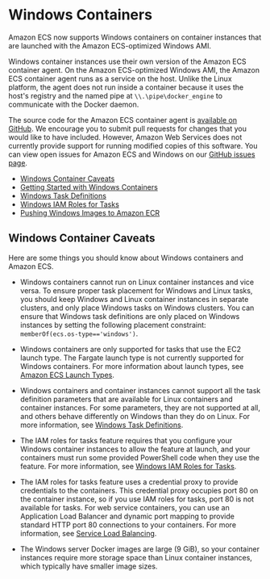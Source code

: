# Windows Containers<a name="ECS_Windows"></a>

Amazon ECS now supports Windows containers on container instances that are launched with the Amazon ECS\-optimized Windows AMI\. 

Windows container instances use their own version of the Amazon ECS container agent\. On the Amazon ECS\-optimized Windows AMI, the Amazon ECS container agent runs as a service on the host\. Unlike the Linux platform, the agent does not run inside a container because it uses the host's registry and the named pipe at `\\.\pipe\docker_engine` to communicate with the Docker daemon\.

The source code for the Amazon ECS container agent is [available on GitHub](https://github.com/aws/amazon-ecs-agent)\. We encourage you to submit pull requests for changes that you would like to have included\. However, Amazon Web Services does not currently provide support for running modified copies of this software\. You can view open issues for Amazon ECS and Windows on our [GitHub issues page](https://github.com/aws/amazon-ecs-agent/issues?utf8=%E2%9C%93&q=is%3Aissue%20is%3Aopen%20label%3Aos/windows)\.


+ [Windows Container Caveats](#windows_caveats)
+ [Getting Started with Windows Containers](ECS_Windows_getting_started.md)
+ [Windows Task Definitions](windows_task_definitions.md)
+ [Windows IAM Roles for Tasks](windows_task_IAM_roles.md)
+ [Pushing Windows Images to Amazon ECR](windows_ecr.md)

## Windows Container Caveats<a name="windows_caveats"></a>

Here are some things you should know about Windows containers and Amazon ECS\.

+ Windows containers cannot run on Linux container instances and vice versa\. To ensure proper task placement for Windows and Linux tasks, you should keep Windows and Linux container instances in separate clusters, and only place Windows tasks on Windows clusters\. You can ensure that Windows task definitions are only placed on Windows instances by setting the following placement constraint: `memberOf(ecs.os-type=='windows')`\.

+ Windows containers are only supported for tasks that use the EC2 launch type\. The Fargate launch type is not currently supported for Windows containers\. For more information about launch types, see [Amazon ECS Launch Types](launch_types.md)\.

+ Windows containers and container instances cannot support all the task definition parameters that are available for Linux containers and container instances\. For some parameters, they are not supported at all, and others behave differently on Windows than they do on Linux\. For more information, see [Windows Task Definitions](windows_task_definitions.md)\.

+ The IAM roles for tasks feature requires that you configure your Windows container instances to allow the feature at launch, and your containers must run some provided PowerShell code when they use the feature\. For more information, see [Windows IAM Roles for Tasks](windows_task_IAM_roles.md)\.

+ The IAM roles for tasks feature uses a credential proxy to provide credentials to the containers\. This credential proxy occupies port 80 on the container instance, so if you use IAM roles for tasks, port 80 is not available for tasks\. For web service containers, you can use an Application Load Balancer and dynamic port mapping to provide standard HTTP port 80 connections to your containers\. For more information, see [Service Load Balancing](service-load-balancing.md)\.

+ The Windows server Docker images are large \(9 GiB\), so your container instances require more storage space than Linux container instances, which typically have smaller image sizes\.